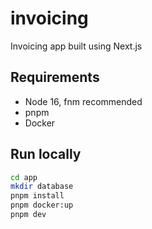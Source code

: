 # invoicing
Invoicing app built using Next.js

## Requirements

- Node 16, fnm recommended
- pnpm
- Docker

## Run locally

```bash
cd app
mkdir database
pnpm install
pnpm docker:up
pnpm dev
```
